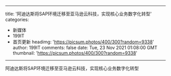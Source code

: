 
---
title: '阿迪达斯将SAP环境迁移至亚马逊云科技，实现核心业务数字化转型'
categories: 
 - 新媒体
 - 199IT
 - 首页更新
headimg: 'https://picsum.photos/400/300?random=9338'
author: 199IT
comments: false
date: Tue, 23 Nov 2021 01:08:00 GMT
thumbnail: 'https://picsum.photos/400/300?random=9338'
---

<div>   
阿迪达斯将SAP环境迁移至亚马逊云科技，实现核心业务数字化转型  
</div>
            